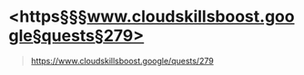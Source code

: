 
# <https§§§www.cloudskillsboost.google§quests§279>
> <https://www.cloudskillsboost.google/quests/279>
        
